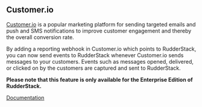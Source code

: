 ## Customer.io

[Customer.io](https://customer.io/) is a popular marketing platform for sending targeted emails and push and SMS notifications to improve customer engagement and thereby the overall conversion rate.

By adding a reporting webhook in Customer.io which points to RudderStack, you can now send events to RudderStack whenever Customer.io sends messages to your customers. Events such as messages opened, delivered, or clicked on by the customers are captured and sent to RudderStack.

**Please note that this feature is only available for the Enterprise Edition of RudderStack.**

[Documentation](https://docs.rudderstack.com/sources/customerio)

